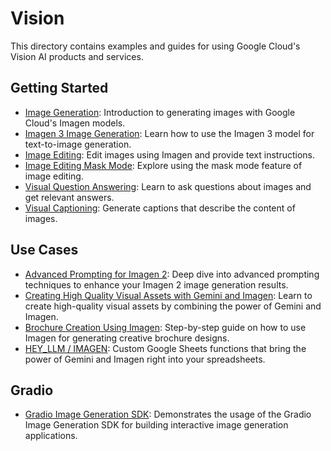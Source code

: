 # Vision

This directory contains examples and guides for using Google Cloud's Vision AI products and services.

## Getting Started

- [Image Generation](getting-started/image_generation.ipynb): Introduction to generating images with Google Cloud's Imagen models.
- [Imagen 3 Image Generation](getting-started/imagen3_image_generation.ipynb): Learn how to use the Imagen 3 model for text-to-image generation.
- [Image Editing](getting-started/image_editing.ipynb): Edit images using Imagen and provide text instructions.
- [Image Editing Mask Mode](getting-started/image_editing_maskmode.ipynb): Explore using the mask mode feature of image editing.
- [Visual Question Answering](getting-started/visual_question_answering.ipynb): Learn to ask questions about images and get relevant answers.
- [Visual Captioning](getting-started/visual_captioning.ipynb): Generate captions that describe the content of images.

## Use Cases

- [Advanced Prompting for Imagen 2](use-cases/advanced_prompting_for_imagen2.ipynb): Deep dive into advanced prompting techniques to enhance your Imagen 2 image generation results.
- [Creating High Quality Visual Assets with Gemini and Imagen](use-cases/creating_high_quality_visual_assets_with_gemini_and_imagen.ipynb): Learn to create high-quality visual assets by combining the power of Gemini and Imagen.
- [Brochure Creation Using Imagen](use-cases/brochure-creation-using-imagen/brochure_creation_using_imagen.ipynb): Step-by-step guide on how to use Imagen for generating creative brochure designs.
- [HEY_LLM / IMAGEN](use-cases/hey_llm/README.md): Custom Google Sheets functions that bring the power of Gemini and Imagen right into your spreadsheets.

## Gradio

- [Gradio Image Generation SDK](gradio/gradio_image_generation_sdk.ipynb): Demonstrates the usage of the Gradio Image Generation SDK for building interactive image generation applications.
